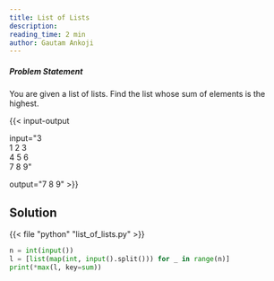 ```yaml
---
title: List of Lists
description:
reading_time: 2 min
author: Gautam Ankoji
---
```


##### Problem Statement

You are given a list of lists. Find the list whose sum of elements is the highest.

{{< input-output

input="3</br>1 2 3</br>4 5 6</br>7 8 9"

output="7 8 9" >}}

## Solution

<!-- **Approach:** -->

{{< file "python" "list_of_lists.py" >}}

```py
n = int(input())
l = [list(map(int, input().split())) for _ in range(n)]
print(*max(l, key=sum))
```
